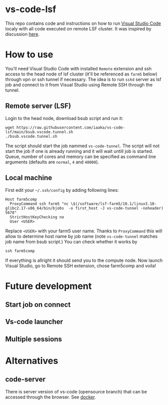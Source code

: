 # vs-code-lsf
This repo contains code and instructions on how to run [Visual Studio Code](https://code.visualstudio.com/) localy with all code executed on remote LSF cluster. It was inspired by discussion [here](https://github.com/microsoft/vscode-remote-release/issues/1722#issuecomment-1216040876).

# How to use
You'll need Visual Studio Code with installed `Remote` extension and ssh access to the head node of lsf cluster (it'll be referenced as `farm5` below) through vpn or ssh tunnel if necessary.
The idea is to run `sshd` server as lsf job and connect to it from Visual Studio using Remote SSH through the tunnel.
## Remote server (LSF)
Login to the head node, download bsub script and run it:
```
wget https://raw.githubusercontent.com/iaaka/vs-code-lsf/main/bsub.vscode.tunnel.sh
./bsub.vscode.tunnel.sh
```
The script should start the job nammed `vs-code-tunnel`. The script will not start the job if one is already running and it will wait untill job is started.
Queue, number of cores and memory can be specified as command line arguments (defaults are `normal`, `4` and `40000`).

## Local machine
First edit your `~/.ssh/config` by adding following lines:
```
Host farm5comp
  ProxyCommand ssh farm5 "nc \$(/software/lsf-farm5/10.1/linux3.10-glibc2.17-x86_64/bin/bjobs  -o first_host -J vs-code-tunnel -noheader) 5678"
  StrictHostKeyChecking no
  User <USER>
```
Replace  `<USER>` with your farm5 user name. Thanks to `ProxyCommand` this will allow to determine host name by job name (note `vs-code-tunnel` matches job name from bsub script.)
You can check whether it works by 
```
ssh farm5comp
```
If everything is allright it should send you to the compute node.
Now launch Visual Studio, go to Remote SSH extension, chose farm5comp and voila!

# Future development
## Start job on connect
## Vs-code launcher
## Multiple sessions

# Alternatives
## code-server
There is server version of vs-code (opensource branch) that can be accessed through the browser. See [docker](https://hub.docker.com/r/linuxserver/code-server).
